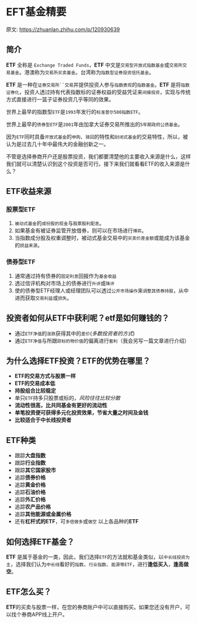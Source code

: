 # EFT基金精要

原文: <https://zhuanlan.zhihu.com/p/120930639>

## 简介

**ETF** 全称是 `Exchange Traded Funds`，**ETF** 中文是`交易型开放式指数基金`或`交易所交易基金`。港澳称为`交易所买卖基金`。台湾称为`指数型证券投资信托基金`。

**ETF** 是一种在`证券交易所``交易`并提供投资人参与`指数表现`的`指数基金`。**ETF** 是将`指数证券化`，投资人透过持有代表指数标的证券权益的受益凭证来`间接投资`，实现与传统方式直接进行一篮子证券投资几乎等同的效果。

世界上最早的指数型`ETF`是`1993`年发行的`标准普尔500指数ETF`。

世界上最早的`债券型ETF`是`2001`年由加拿大证券交易所推出的`5年期政府公债基金`。

因为`ETF`同时具备`开放式基金`的`申购`、`赎回`的特性和`封闭式基金`的交易特性，所以，被认为是过去几十年中最伟大的金融创新之一。

不管是选择券商开户还是股票投资，我们都要清楚他的主要收入来源是什么，这样我们就可以清楚认识到这个投资是否可行。接下来我们就看看ETF的收入来源是什么？

## ETF收益来源

### 股票型ETF

1. `被动式基金`的`成份股的现金`与`股票股利配息`。
2. 如果基金有被证券监管开放借券，则可以在市场进行`博弈`。
3. 当指数成分股及权重调整时，被动式基金交易中的`买卖价差金额`或能成为该基金的`损益来源`。

### 债券型ETF

1. 通常通过持有债券的`固定利息`回报作为`基金收益`
2. 透过信评机构对市场上的债券进行`升评`或`降评`
3. 使的债券型ETF经理人或经理团队可以透过`公开市场操作`来`调整其债券持股`，从中进而获取`交易利益`或`损失`。

## 投资者如何从ETF中获利呢？etf是如何赚钱的？

- 通过`ETF净值`的`涨跌`获得其中的`差价`(*多数投资者的方式*)
- 通过`ETF净值`与所跟`踪标的物价值`的偏离进行`套利`（我会另写一篇文章进行介绍）

## 为什么选择ETF投资？ETF的优势在哪里？

- **ETF的交易方式与股票一样**
- **ETF的交易成本低**
- **持股组合比较稳定**
- 单只`ETF`持多只股票或标的，*风险往往比较分散*
- **流动性很高，比共同基金有更好的流动性**
- **单笔投资便可获得多元化投资效果，节省大量之时间及金钱**
- **比较适合于中长线投资者**

## ETF种类

- 跟踪**大盘指数**
- 跟踪**行业指数**
- 跟踪**其它国家股市**
- 追踪**债券价格**
- 追踪**黄金价格**
- 追踪**石油价格**
- 追踪**外汇价格**
- 追踪**农产品价格**
- 追踪**其他能源或金属价格**
- 还有**杠杆式的ETF**，可`多倍做多`或`做空` 以上各品种的**ETF**

## 如何选择ETF基金？

**ETF** 是属于基金的一类，因此，我们选择`ETF`的方法就和基金类似，以`中长线投资为主`，选择我们认为`中长线`看好的`指数`、`行业指数`、`能源等ETF`，进行**逢低买入**，**逢高做空**。

## ETF怎么买？

**ETF**的买卖与股票一样，在您的券商账户中可以直接购买。如果您还没有开户，可以找个券商APP线上开户。
